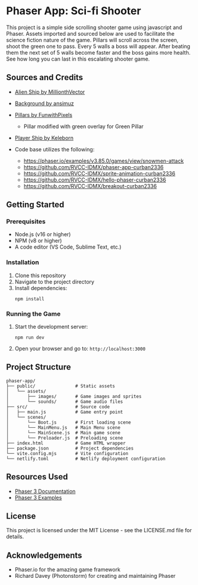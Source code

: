 # Phaser App: Sci-fi Shooter

This project is a simple side scrolling shooter game using javascript and Phaser. Assets imported and sourced below are used to facilitate the science fiction nature of the game. Pillars will scroll across the screen, shoot the green one to pass. Every 5 walls a boss will appear. After beating them the next set of 5 walls become faster and the boss gains more health. See how long you can last in this escalating shooter game.

## Sources and Credits

- [Alien Ship by MillionthVector](https://opengameart.org/content/green-alien-spaceship)
- [Background by ansimuz](https://ansimuz.itch.io/warped-sci-fi-lab)
- [Pillars by FunwithPixels](https://opengameart.org/content/sci-fi-blue-pillar)
  - Pillar modified with green overlay for Green Pillar
- [Player Ship by Keleborn](https://opengameart.org/content/spaceship-1-0)

- Code base utilizes the following:
  - https://phaser.io/examples/v3.85.0/games/view/snowmen-attack
  - https://github.com/RVCC-IDMX/phaser-app-curban2336
  - https://github.com/RVCC-IDMX/sprite-animation-curban2336
  - https://github.com/RVCC-IDMX/hello-phaser-curban2336
  - https://github.com/RVCC-IDMX/breakout-curban2336

## Getting Started

### Prerequisites

- Node.js (v16 or higher)
- NPM (v8 or higher)
- A code editor (VS Code, Sublime Text, etc.)

### Installation

1. Clone this repository
2. Navigate to the project directory
3. Install dependencies:
   ```
   npm install
   ```

### Running the Game

1. Start the development server:
   ```
   npm run dev
   ```
2. Open your browser and go to: `http://localhost:3000`

## Project Structure

```
phaser-app/
├── public/               # Static assets
│   └── assets/
│       ├── images/       # Game images and sprites
│       └── sounds/       # Game audio files
├── src/                  # Source code
│   ├── main.js           # Game entry point
│   └── scenes/
│       └── Boot.js       # First loading scene
│       └── MainMenu.js   # Main Menu scene
│       └── MainScene.js  # Main game scene
│       └── Preloader.js  # Preloading scene
├── index.html            # Game HTML wrapper
├── package.json          # Project dependencies
└── vite.config.mjs       # Vite configuration
└── netlify.toml          # Netlify deployment configuration
```

## Resources Used

- [Phaser 3 Documentation](https://photonstorm.github.io/phaser3-docs/)
- [Phaser 3 Examples](https://phaser.io/examples)

## License

This project is licensed under the MIT License - see the LICENSE.md file for details.

## Acknowledgements

- Phaser.io for the amazing game framework
- Richard Davey (Photonstorm) for creating and maintaining Phaser